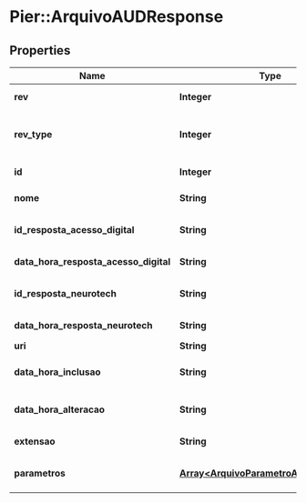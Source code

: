 # Pier::ArquivoAUDResponse

## Properties
Name | Type | Description | Notes
------------ | ------------- | ------------- | -------------
**rev** | **Integer** | Identificador da auditoria arquivo | [optional] 
**rev_type** | **Integer** | Identificador do tipo de auditoria (0 - Criado, 1 - Alterado, 2 - Exclu\u00EDdo) | [optional] 
**id** | **Integer** | Identificador do arquivo auditado | [optional] 
**nome** | **String** | Nome do arquivo auditado | [optional] 
**id_resposta_acesso_digital** | **String** | Identificador da resposta da Acesso Digital | [optional] 
**data_hora_resposta_acesso_digital** | **String** | Data de resposta da Acesso Digital | [optional] 
**id_resposta_neurotech** | **String** | Identificador da resposta da Neurotech | [optional] 
**data_hora_resposta_neurotech** | **String** | Data de resposta da Neurotech | [optional] 
**uri** | **String** | Uri de acesso | [optional] 
**data_hora_inclusao** | **String** | Data de inclus\u00E3o do arquivo auditado | [optional] 
**data_hora_alteracao** | **String** | Data de altera\u00E7\u00E3o do arquivo auditado | [optional] 
**extensao** | **String** | Extens\u00E3o do arquivo auditado | [optional] 
**parametros** | [**Array&lt;ArquivoParametroAUDResponse&gt;**](ArquivoParametroAUDResponse.md) | Lista  de par\u00E2metros do arquivo auditado | [optional] 


